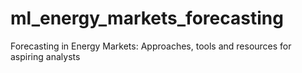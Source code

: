 # ml_energy_markets_forecasting
Forecasting in Energy Markets: Approaches, tools and resources for aspiring analysts
